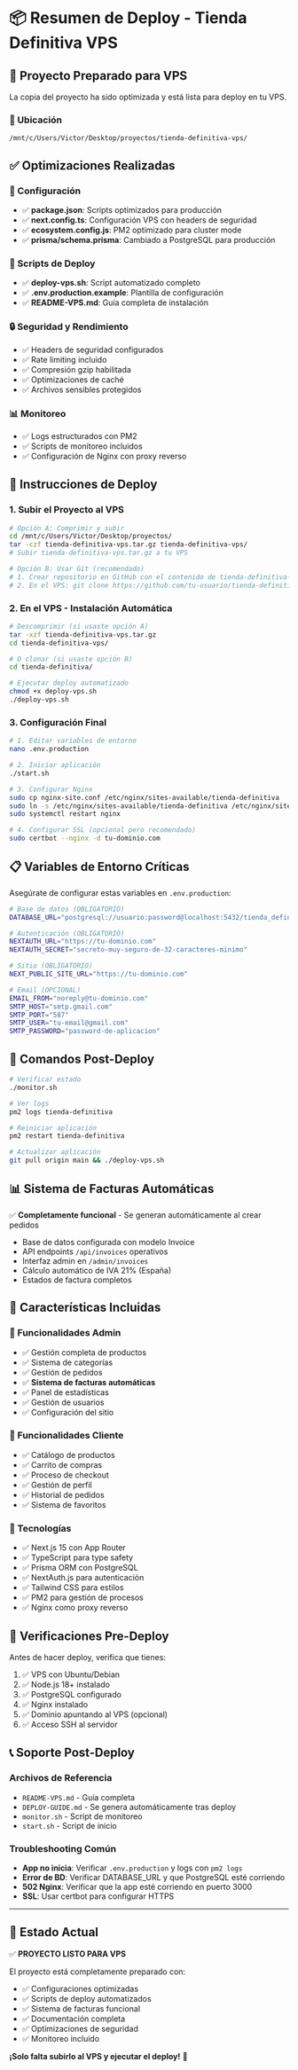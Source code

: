 # 📦 Resumen de Deploy - Tienda Definitiva VPS

## 🎯 Proyecto Preparado para VPS

La copia del proyecto ha sido optimizada y está lista para deploy en tu VPS.

### 📁 Ubicación
```
/mnt/c/Users/Victor/Desktop/proyectos/tienda-definitiva-vps/
```

## ✅ Optimizaciones Realizadas

### 🔧 Configuración
- ✅ **package.json**: Scripts optimizados para producción
- ✅ **next.config.ts**: Configuración VPS con headers de seguridad
- ✅ **ecosystem.config.js**: PM2 optimizado para cluster mode
- ✅ **prisma/schema.prisma**: Cambiado a PostgreSQL para producción

### 🚀 Scripts de Deploy
- ✅ **deploy-vps.sh**: Script automatizado completo
- ✅ **.env.production.example**: Plantilla de configuración
- ✅ **README-VPS.md**: Guía completa de instalación

### 🔒 Seguridad y Rendimiento
- ✅ Headers de seguridad configurados
- ✅ Rate limiting incluido
- ✅ Compresión gzip habilitada
- ✅ Optimizaciones de caché
- ✅ Archivos sensibles protegidos

### 📊 Monitoreo
- ✅ Logs estructurados con PM2
- ✅ Scripts de monitoreo incluidos
- ✅ Configuración de Nginx con proxy reverso

## 🚀 Instrucciones de Deploy

### 1. Subir el Proyecto al VPS
```bash
# Opción A: Comprimir y subir
cd /mnt/c/Users/Victor/Desktop/proyectos/
tar -czf tienda-definitiva-vps.tar.gz tienda-definitiva-vps/
# Subir tienda-definitiva-vps.tar.gz a tu VPS

# Opción B: Usar Git (recomendado)
# 1. Crear repositorio en GitHub con el contenido de tienda-definitiva-vps/
# 2. En el VPS: git clone https://github.com/tu-usuario/tienda-definitiva.git
```

### 2. En el VPS - Instalación Automática
```bash
# Descomprimir (si usaste opción A)
tar -xzf tienda-definitiva-vps.tar.gz
cd tienda-definitiva-vps/

# O clonar (si usaste opción B)
cd tienda-definitiva/

# Ejecutar deploy automatizado
chmod +x deploy-vps.sh
./deploy-vps.sh
```

### 3. Configuración Final
```bash
# 1. Editar variables de entorno
nano .env.production

# 2. Iniciar aplicación
./start.sh

# 3. Configurar Nginx
sudo cp nginx-site.conf /etc/nginx/sites-available/tienda-definitiva
sudo ln -s /etc/nginx/sites-available/tienda-definitiva /etc/nginx/sites-enabled/
sudo systemctl restart nginx

# 4. Configurar SSL (opcional pero recomendado)
sudo certbot --nginx -d tu-dominio.com
```

## 📋 Variables de Entorno Críticas

Asegúrate de configurar estas variables en `.env.production`:

```bash
# Base de datos (OBLIGATORIO)
DATABASE_URL="postgresql://usuario:password@localhost:5432/tienda_definitiva"

# Autenticación (OBLIGATORIO)
NEXTAUTH_URL="https://tu-dominio.com"
NEXTAUTH_SECRET="secreto-muy-seguro-de-32-caracteres-minimo"

# Sitio (OBLIGATORIO)
NEXT_PUBLIC_SITE_URL="https://tu-dominio.com"

# Email (OPCIONAL)
EMAIL_FROM="noreply@tu-dominio.com"
SMTP_HOST="smtp.gmail.com"
SMTP_PORT="587"
SMTP_USER="tu-email@gmail.com"
SMTP_PASSWORD="password-de-aplicacion"
```

## 🔧 Comandos Post-Deploy

```bash
# Verificar estado
./monitor.sh

# Ver logs
pm2 logs tienda-definitiva

# Reiniciar aplicación
pm2 restart tienda-definitiva

# Actualizar aplicación
git pull origin main && ./deploy-vps.sh
```

## 📊 Sistema de Facturas Automáticas

✅ **Completamente funcional** - Se generan automáticamente al crear pedidos
- Base de datos configurada con modelo Invoice
- API endpoints `/api/invoices` operativos
- Interfaz admin en `/admin/invoices`
- Cálculo automático de IVA 21% (España)
- Estados de factura completos

## 🎉 Características Incluidas

### 💼 Funcionalidades Admin
- ✅ Gestión completa de productos
- ✅ Sistema de categorías
- ✅ Gestión de pedidos
- ✅ **Sistema de facturas automáticas**
- ✅ Panel de estadísticas
- ✅ Gestión de usuarios
- ✅ Configuración del sitio

### 🛒 Funcionalidades Cliente
- ✅ Catálogo de productos
- ✅ Carrito de compras
- ✅ Proceso de checkout
- ✅ Gestión de perfil
- ✅ Historial de pedidos
- ✅ Sistema de favoritos

### 🔧 Tecnologías
- ✅ Next.js 15 con App Router
- ✅ TypeScript para type safety
- ✅ Prisma ORM con PostgreSQL
- ✅ NextAuth.js para autenticación
- ✅ Tailwind CSS para estilos
- ✅ PM2 para gestión de procesos
- ✅ Nginx como proxy reverso

## 🚨 Verificaciones Pre-Deploy

Antes de hacer deploy, verifica que tienes:

1. ✅ VPS con Ubuntu/Debian
2. ✅ Node.js 18+ instalado
3. ✅ PostgreSQL configurado
4. ✅ Nginx instalado
5. ✅ Dominio apuntando al VPS (opcional)
6. ✅ Acceso SSH al servidor

## 📞 Soporte Post-Deploy

### Archivos de Referencia
- `README-VPS.md` - Guía completa
- `DEPLOY-GUIDE.md` - Se genera automáticamente tras deploy
- `monitor.sh` - Script de monitoreo
- `start.sh` - Script de inicio

### Troubleshooting Común
- **App no inicia**: Verificar `.env.production` y logs con `pm2 logs`
- **Error de BD**: Verificar DATABASE_URL y que PostgreSQL esté corriendo
- **502 Nginx**: Verificar que la app esté corriendo en puerto 3000
- **SSL**: Usar certbot para configurar HTTPS

---

## 🎯 Estado Actual

✅ **PROYECTO LISTO PARA VPS**

El proyecto está completamente preparado con:
- ✅ Configuraciones optimizadas
- ✅ Scripts de deploy automatizados
- ✅ Sistema de facturas funcional
- ✅ Documentación completa
- ✅ Optimizaciones de seguridad
- ✅ Monitoreo incluido

**¡Solo falta subirlo al VPS y ejecutar el deploy!** 🚀